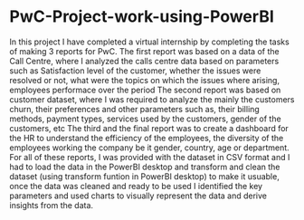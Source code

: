 # PwC-Project-work-using-PowerBI
In this project I have completed a virtual internship by completing the tasks of making 3 reports for PwC. 
The first report was based on a data of the Call Centre, where I analyzed the calls centre data based on parameters such as Satisfaction level of the customer, whether the issues were resolved or not, what were the topics on which the issues where arising, employees performace over the period
The second report was based on customer dataset, where I was required to analyze the mainly the customers churn, their preferences and other parameters such as, their billing methods, payment types, services used by the customers, gender of the customers, etc
The third and the final report was to create a dashboard for the HR to understand the efficiency of the employees, the diversity of the employees working the company be it gender, country, age or department.
For all of these reports, I was provided with the dataset in CSV format and I had to load the data in the PowerBI desktop and transform and clean the dataset (using transform funtion in PowerBI desktop) to make it usuable, once the data was cleaned and ready to be used I identified the key parameters and used charts to visually represent the data and derive insights from the data.
